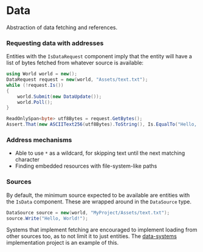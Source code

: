 # Data

Abstraction of data fetching and references.

### Requesting data with addresses

Entities with the `IsDataRequest` component imply that the entity will have a list of bytes
fetched from whatever source is available:
```csharp
using World world = new();
DataRequest request = new(world, "Assets/text.txt");
while (!request.Is())
{
    world.Submit(new DataUpdate());
    world.Poll();
}

ReadOnlySpan<byte> utf8Bytes = request.GetBytes();
Assert.That(new ASCIIText256(utf8Bytes).ToString(), Is.EqualTo("Hello, World!"));
```

### Address mechanisms

* Able to use `*` as a wildcard, for skipping text until the next matching character
* Finding embedded resources with file-system-like paths

### Sources

By default, the minimum source expected to be available are entities with the `IsData` component.
These are wrapped around in the `DataSource` type.
```csharp
DataSource source = new(world, "MyProject/Assets/text.txt");
source.Write("Hello, World!");
```

Systems that implement fetching are encouraged to implement loading from other sources too,
as to not limit it to just entities. The [data-systems](https://github.com/simulation-tree/data-systems) implementation project is an example of this.
